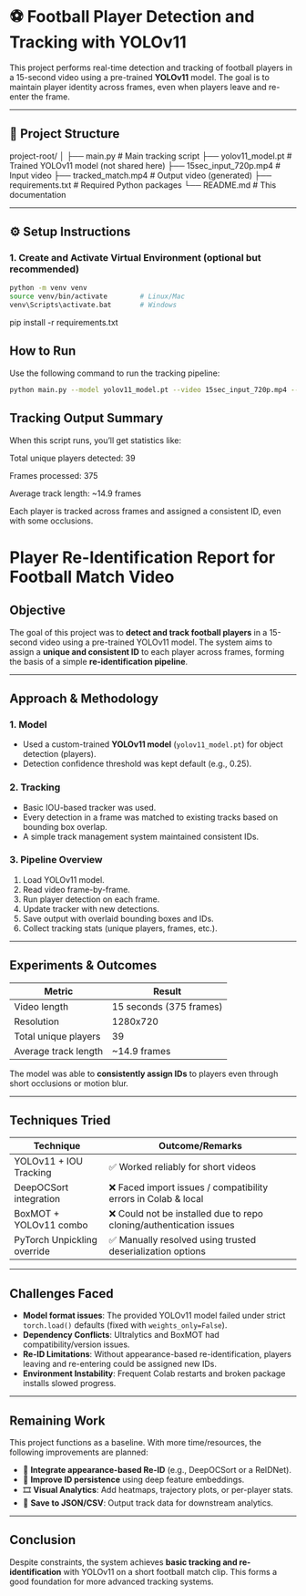 # ⚽ Football Player Detection and Tracking with YOLOv11

This project performs real-time detection and tracking of football players in a 15-second video using a pre-trained **YOLOv11** model. The goal is to maintain player identity across frames, even when players leave and re-enter the frame.

---

## 📁 Project Structure
project-root/
│
├── main.py # Main tracking script
├── yolov11_model.pt # Trained YOLOv11 model (not shared here)
├── 15sec_input_720p.mp4 # Input video
├── tracked_match.mp4 # Output video (generated)
├── requirements.txt # Required Python packages
└── README.md # This documentation

---

## ⚙️ Setup Instructions

### 1. Create and Activate Virtual Environment (optional but recommended)

```bash
python -m venv venv
source venv/bin/activate        # Linux/Mac
venv\Scripts\activate.bat       # Windows
```

pip install -r requirements.txt
## How to Run
Use the following command to run the tracking pipeline:
```bash
python main.py --model yolov11_model.pt --video 15sec_input_720p.mp4 --output tracked_match.mp4 --show
```

## Tracking Output Summary
When this script runs, you’ll get statistics like:

Total unique players detected: 39

Frames processed: 375

Average track length: ~14.9 frames

Each player is tracked across frames and assigned a consistent ID, even with some occlusions.

# Player Re-Identification Report for Football Match Video

## Objective

The goal of this project was to **detect and track football players** in a 15-second video using a pre-trained YOLOv11 model. The system aims to assign a **unique and consistent ID** to each player across frames, forming the basis of a simple **re-identification pipeline**.

---

## Approach & Methodology

### 1. **Model**
- Used a custom-trained **YOLOv11 model** (`yolov11_model.pt`) for object detection (players).
- Detection confidence threshold was kept default (e.g., 0.25).

### 2. **Tracking**
- Basic IOU-based tracker was used.
- Every detection in a frame was matched to existing tracks based on bounding box overlap.
- A simple track management system maintained consistent IDs.

### 3. **Pipeline Overview**
1. Load YOLOv11 model.
2. Read video frame-by-frame.
3. Run player detection on each frame.
4. Update tracker with new detections.
5. Save output with overlaid bounding boxes and IDs.
6. Collect tracking stats (unique players, frames, etc.).

---

## Experiments & Outcomes

| Metric                   | Result                     |
|--------------------------|----------------------------|
| Video length             | 15 seconds (375 frames)    |
| Resolution               | 1280x720                   |
| Total unique players     | 39                         |
| Average track length     | ~14.9 frames               |

The model was able to **consistently assign IDs** to players even through short occlusions or motion blur.

---

## Techniques Tried

| Technique                    | Outcome/Remarks                                                  |
|-----------------------------|------------------------------------------------------------------|
| YOLOv11 + IOU Tracking       | ✅ Worked reliably for short videos                              |
| DeepOCSort integration       | ❌ Faced import issues / compatibility errors in Colab & local   |
| BoxMOT + YOLOv11 combo       | ❌ Could not be installed due to repo cloning/authentication issues |
| PyTorch Unpickling override  | ✅ Manually resolved using trusted deserialization options       |

---

## Challenges Faced

- **Model format issues**: The provided YOLOv11 model failed under strict `torch.load()` defaults (fixed with `weights_only=False`).
- **Dependency Conflicts**: Ultralytics and BoxMOT had compatibility/version issues.
- **Re-ID Limitations**: Without appearance-based re-identification, players leaving and re-entering could be assigned new IDs.
- **Environment Instability**: Frequent Colab restarts and broken package installs slowed progress.

---

## Remaining Work

This project functions as a baseline. With more time/resources, the following improvements are planned:

- 🔄 **Integrate appearance-based Re-ID** (e.g., DeepOCSort or a ReIDNet).
- 🧬 **Improve ID persistence** using deep feature embeddings.
- 🎞️ **Visual Analytics**: Add heatmaps, trajectory plots, or per-player stats.
- 💾 **Save to JSON/CSV**: Output track data for downstream analytics.

---

## Conclusion

Despite constraints, the system achieves **basic tracking and re-identification** with YOLOv11 on a short football match clip. This forms a good foundation for more advanced tracking systems.


